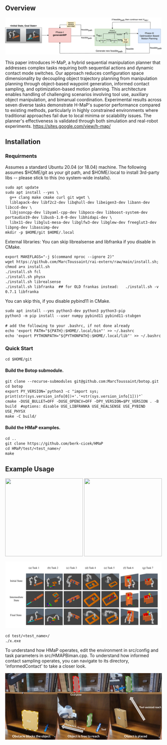 ## Overview
<p align="center">
  <img src="https://github.com/berk-cicek/HMaP/blob/main/misc/flowchart_new.svg" alt="HMaP"/>
</p>

This paper introduces H-MaP, a hybrid sequential manipulation planner that addresses complex tasks requiring both sequential actions and dynamic contact mode switches. Our approach reduces configuration space dimensionality by decoupling object trajectory planning from manipulation planning through object-based waypoint generation, informed contact sampling, and optimization-based motion planning. This architecture enables handling of challenging scenarios involving tool use, auxiliary object manipulation, and bimanual coordination. Experimental results across seven diverse tasks demonstrate H-MaP's superior performance compared to existing methods, particularly in highly constrained environments where traditional approaches fail due to local minima or scalability issues. The planner's effectiveness is validated through both simulation and real-robot experiments.
https://sites.google.com/view/h-map/

## Installation
### Requirments
Assumes a standard Ubuntu 20.04 (or 18.04) machine.
The following assumes $HOME/git as your git path, and $HOME/.local to install 3rd-party libs -- please stick to this (no system-wide installs).
```
sudo apt update
sudo apt install --yes \
  g++ clang make cmake curl git wget \
  liblapack-dev libf2c2-dev libqhull-dev libeigen3-dev libann-dev libccd-dev \
  libjsoncpp-dev libyaml-cpp-dev libpoco-dev libboost-system-dev portaudio19-dev libusb-1.0-0-dev libhidapi-dev \
  libx11-dev libglu1-mesa-dev libglfw3-dev libglew-dev freeglut3-dev libpng-dev libassimp-dev
mkdir -p $HOME/git $HOME/.local
```
External libraries: You can skip librealsense and libfranka if you disable in CMake.
```
export MAKEFLAGS="-j $(command nproc --ignore 2)"
wget https://github.com/MarcToussaint/rai-extern/raw/main/install.sh; chmod a+x install.sh
./install.sh fcl
./install.sh physx
./install.sh librealsense
./install.sh libfranka  ## for OLD frankas instead:   ./install.sh -v 0.7.1 libfranka
```
You can skip this, if you disable pybind11 in CMake.
```
sudo apt install --yes python3-dev python3 python3-pip
python3 -m pip install --user numpy pybind11 pybind11-stubgen

# add the following to your .bashrc, if not done already
echo 'export PATH="${PATH}:$HOME/.local/bin"' >> ~/.bashrc
echo 'export PYTHONPATH="${PYTHONPATH}:$HOME/.local/lib"' >> ~/.bashrc
```
### Quick Start
```
cd $HOME/git
```
#### Build the Botop submodule.
```
git clone --recurse-submodules git@github.com:MarcToussaint/botop.git
cd botop
export PY_VERSION=`python3 -c "import sys; print(str(sys.version_info[0])+'.'+str(sys.version_info[1]))"`
cmake -DUSE_BULLET=OFF -DUSE_OPENCV=OFF -DPY_VERSION=$PY_VERSION . -B build  #options: disable USE_LIBFRANKA USE_REALSENSE USE_PYBIND USE_PHYSX
make -C build/
```
#### Build the HMaP examples.
```
cd ..
git clone https://github.com/berk-cicek/HMaP
cd HMaP/test/<test_name>/
make
```

## Example Usage
<div align="center">
  <img src="https://github.com/berk-cicek/HMaP/blob/main/misc/bolt.gif" width="250" height="250" /> 
  <img src="https://github.com/berk-cicek/HMaP/blob/main/misc/tunnel.gif" width="250" height="250" />
</div>

<p align="center">
  <img src="https://github.com/berk-cicek/HMaP/blob/main/misc/Experiments.png" alt="HMaP1"/>
</p>

```
cd test/<test_name>/
./x.exe
```
To understand how HMaP operates, edit the environment in src/config and task parameters in src/HMAPBiman.cpp.
To understand how informed contact sampling operates, you can navigate to its directory, 'informedContact' to take a closer look.
<p align="center">
  <img src="https://github.com/berk-cicek/HMaP/blob/main/misc/robot_book_white.png" alt="HMaP2"/>
</p>
